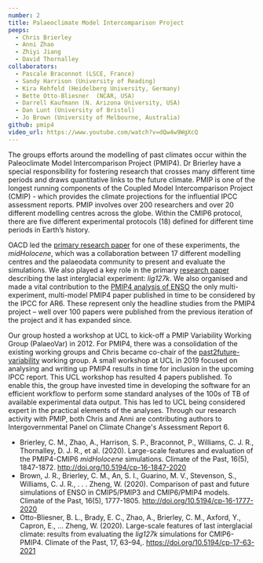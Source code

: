 ```yaml
---
number: 2
title: Palaeoclimate Model Intercomparison Project
peeps: 
  - Chris Brierley
  - Anni Zhao
  - Zhiyi Jiang
  - David Thornalley
collaborators:
  - Pascale Braconnot (LSCE, France)
  - Sandy Harrison (University of Reading) 
  - Kira Rehfeld (Heidelberg University, Germany)
  - Bette Otto-Bliesner  (NCAR, USA)
  - Darrell Kaufmann (N. Arizona University, USA)
  - Dan Lunt (University of Bristol)
  - Jo Brown (University of Melbourne, Australia)
github: pmip4
video_url: https://www.youtube.com/watch?v=dQw4w9WgXcQ
---
```


The groups efforts around the modelling of past climates occur within the Paleoclimate Model Intercomparison Project (PMIP4). Dr Brierley have a special responsibility for fostering research that crosses many different time periods and draws quantitative links to the future climate. PMIP is one of the longest running components of the Coupled Model Intercomparison Project (CMIP) - which provides the climate projections for the influential IPCC assessment reports. PMIP involves over 200 researchers and over 20 different modelling centres across the globe. Within the CMIP6 protocol, there are five different experimental protocols (18) defined for different time periods in Earth’s history. 

OACD led the [primary research paper](http://doi.org/10.5194/cp-16-1847-2020) for one of these experiments, the *midHolocene*, which was a collaboration between 17 different modelling centres and the palaeodata community to present and evaluate the simulations. We also played a key role in the primary [research paper](https://doi.org/10.5194/cp-17-63-2021) describing the last interglacial experiment: *lig127k*. We also organised and made a vital contribution to the [PMIP4 analysis of ENSO](https://doi.org/10.5194/cp-16-1777-2020) the only multi-experiment, multi-model PMIP4 paper published in time to be considered by the IPCC for AR6. These represent only the headline studies from the PMIP4 project – well over 100 papers were published from the previous iteration of the project and it has expanded since. 

Our group hosted a workshop at UCL to kick-off a PMIP Variability Working Group (PalaeoVar) in 2012. For PMIP4, there was a consolidation of the existing working groups and Chris became co-chair of the [past2future-variability](www.past2future.org) working group. A small workshop at UCL in 2019 focused on analysing and writing up PMIP4 results in time for inclusion in the upcoming IPCC report. This UCL workshop has resulted 4 papers published. To enable this, the group have invested time in developing the software for an efficient workflow to perform some standard analyses of the 100s of TB of available experimental data output. This has led to UCL being considered expert in the practical elements of the analyses. Through our research activity with PMIP, both Chris and Anni are contributing authors to Intergovernmental Panel on Climate Change's Assessment Report 6. 

- Brierley, C. M., Zhao, A., Harrison, S. P., Braconnot, P., Williams, C. J. R., Thornalley, D. J. R., et al. (2020). Large-scale features and evaluation of the PMIP4-CMIP6 *midHolocene* simulations. Climate of the Past, 16(5), 1847-1872. <http://doi.org/10.5194/cp-16-1847-2020>
- Brown, J. R., Brierley, C. M., An, S. I., Guarino, M. V., Stevenson, S., Williams, C. J. R., . . . Zheng, W. (2020). Comparison of past and future simulations of ENSO in CMIP5/PMIP3 and CMIP6/PMIP4 models. Climate of the Past, 16(5), 1777-1805. <http://doi.org/10.5194/cp-16-1777-2020>
- Otto-Bliesner, B. L., Brady, E. C., Zhao, A., Brierley, C. M., Axford, Y., Capron, E., … Zheng, W. (2020). Large-scale features of last interglacial climate: results from evaluating the *lig127k* simulations for CMIP6-PMIP4. Climate of the Past, 17, 63–94,. <https://doi.org/10.5194/cp-17-63-2021>


